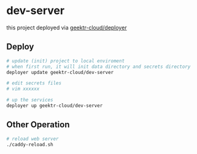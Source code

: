 # dev-server

this project deployed via [geektr-cloud/deployer](https://github.com/geektr-cloud/deployer)

## Deploy

```bash
# update (init) project to local enviroment
# when first run, it will init data directory and secrets directory
deployer update geektr-cloud/dev-server

# edit secrets files
# vim xxxxxx

# up the services
deployer up geektr-cloud/dev-server
```

## Other Operation

```bash
# reload web server
./caddy-reload.sh
```
